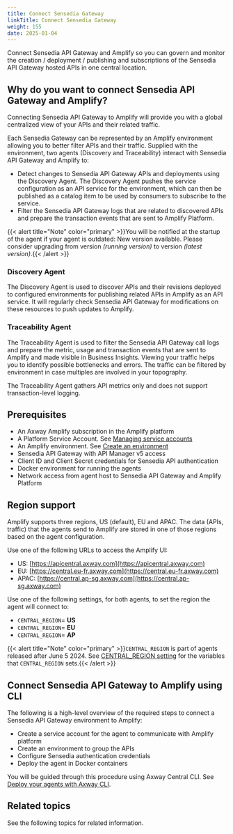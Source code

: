 ```yaml
---
title: Connect Sensedia Gateway
linkTitle: Connect Sensedia Gateway
weight: 155
date: 2025-01-04
---
```

Connect Sensedia API Gateway and Amplify so you can govern and monitor the creation / deployment / publishing and subscriptions of the Sensedia API Gateway hosted APIs in one central location.

## Why do you want to connect Sensedia API Gateway and Amplify?

Connecting Sensedia API Gateway to Amplify will provide you with a global centralized view of your APIs and their related traffic.

Each Sensedia Gateway can be represented by an Amplify environment allowing you to better filter APIs and their traffic. Supplied with the environment, two agents (Discovery and Traceability) interact with Sensedia API Gateway and Amplify to:

* Detect changes to Sensedia API Gateway APIs and deployments using the Discovery Agent. The Discovery Agent pushes the service configuration as an API service for the environment, which can then be published as a catalog item to be used by consumers to subscribe to the service.
* Filter the Sensedia API Gateway logs that are related to discovered APIs and prepare the transaction events that are sent to Amplify Platform.

{{< alert title="Note" color="primary" >}}You will be notified at the startup of the agent if your agent is outdated: New version available. Please consider upgrading from version *(running version)* to version *(latest version)*.{{< /alert >}}

### Discovery Agent

The Discovery Agent is used to discover APIs and their revisions deployed to configured environments for publishing related APIs in Amplify as an API service. It will regularly check Sensedia API Gateway for modifications on these resources to push updates to Amplify.

### Traceability Agent

The Traceability Agent is used to filter the Sensedia API Gateway call logs and prepare the metric, usage and transaction events that are sent to Amplify and made visible in Business Insights. Viewing your traffic helps you to identify possible bottlenecks and errors. The traffic can be filtered by environment in case multiples are involved in your topography.

The Traceability Agent gathers API metrics only and does not support transaction-level logging.

## Prerequisites

* An Axway Amplify subscription in the Amplify platform
* A Platform Service Account. See [Managing service accounts](https://docs.axway.com/bundle/platform-management/page/docs/management_guide/organizations/managing_organizations/index.html#managing-service-accounts)
* An Amplify environment. See [Create an environment](/docs/integrate_with_central/cli_central/cli_environments/)
* Sensedia API Gateway with API Manager v5 access
* Client ID and Client Secret credentials for Sensedia API authentication
* Docker environment for running the agents
* Network access from agent host to Sensedia API Gateway and Amplify Platform

## Region support

Amplify supports three regions, US (default), EU and APAC. The data (APIs, traffic) that the agents send to Amplify are stored in one of those regions based on the agent configuration.

Use one of the following URLs to access the Amplify UI:

* US: [https://apicentral.axway.com](https://apicentral.axway.com)
* EU: [https://central.eu-fr.axway.com](https://central.eu-fr.axway.com)
* APAC: [https://central.ap-sg.axway.com](https://central.ap-sg.axway.com)
  
Use one of the following settings, for both agents, to set the region the agent will connect to:

* `CENTRAL_REGION`= **US**
* `CENTRAL_REGION`= **EU**
* `CENTRAL_REGION`= **AP**

{{< alert title="Note" color="primary" >}}`CENTRAL_REGION` is part of agents released after June 5 2024. See [CENTRAL_REGION setting](/docs/connect_manage_environ/connected_agent_common_reference/network_traffic#central_region-setting) for the variables that `CENTRAL_REGION` sets.{{< /alert >}}

## Connect Sensedia API Gateway to Amplify using CLI

The following is a high-level overview of the required steps to connect a Sensedia API Gateway environment to Amplify:

* Create a service account for the agent to communicate with Amplify platform
* Create an environment to group the APIs
* Configure Sensedia authentication credentials
* Deploy the agent in Docker containers

You will be guided through this procedure using Axway Central CLI. See [Deploy your agents with Axway CLI](/docs/connect_manage_environ/connect_sensedia_gateway/deploy-your-agents-with-amplify-cli).

## Related topics

See the following topics for related information.